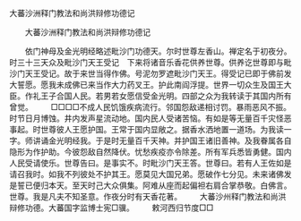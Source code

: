   大蕃沙洲释门教法和尚洪辩修功德记
　　




　　大蕃沙洲释门教法和尚洪辩修功德记

　　依门神母及金光明经略述毗沙门功德天。尔时世尊左香山。禅定名于初夜分。时三十三天众及毗沙门天王受记　下来将诸音乐香花供养世尊。供养讫世尊即与毗沙门天王受记。故于来世当得作佛。号泥勿罗遮毗沙门天王。得受记已即于佛前发大誓愿。愿我未成佛已来当作大力药叉王。护此南阎浮提。世界一切众生及国王大臣。作礼王子合国人民。若男若女愿信受金光明。四部之众为我转读于其国内所有曾觉。
　　□□□□不成人民饥饿疾病流行。邻国怨敌递相讨罚。暴雨恶风不振。时节日月博蚀。井内发声星流动地。国内民人受诸苦恼。有如是等无量百千灾怪恶事起。时世尊彼人王愿护国。王常于国内显敞之。据香水洒地置一道场。为我读一字。师讲诵金光明经我。于是时无量百千天神。并护国王诸旧善神。及我眷属各自隐形为作护助。今彼怨敌自然降伏。忧愁疾疫亦令除差。所有军兵悉皆勇健。国内人民受请使乐。世尊告曰。是事实不。时毗沙门天王答。世尊曰。若有人王佐如是请召我时。如我不列彼处不护其王。愿莫见大国兄弟。愿破作七分见。未来诸佛发是誓已便归本天。至天时己大众俱集。阿难从座而起偏袒右肩合掌恭敬。白佛言。世尊。我是凡夫不知圣意。作夜分时有天香花著。
　　大蕃沙州释门教法和尚洪辩修功德。大蕃国字监博士宪□骥。
　　敕河西归节度□□

